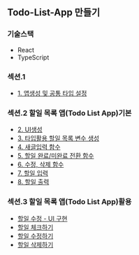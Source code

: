 ## Todo-List-App 만들기

### 기술스택 
+ React
+ TypeScript

### 섹션.1
+ <a href="https://github.com/pan6603/todo-list-app/blob/main/%EC%84%B9%EC%85%981/1.%20%EC%95%B1%EC%83%9D%EC%84%B1%20%EB%B0%8F%20%EA%B3%B5%ED%86%B5%20%ED%83%80%EC%9E%85%20%EC%84%A4%EC%A0%95.md">1. 앱생성 및 공통 타입 설정</a>
### 섹션.2 할일 목록 앱(Todo List App)기본
+ <a href="https://github.com/pan6603/todo-list-app/blob/main/%EC%84%B9%EC%85%98.2%20%ED%95%A0%EC%9D%BC%20%EB%AA%A9%EB%A1%9D%20%EC%95%B1(Todo%20List%20App)%EA%B8%B0%EB%B3%B8/UI%20%EC%83%9D%EC%84%B1.md">2. UI생성</a>
+ <a href="https://github.com/pan6603/todo-list-app/blob/main/%EC%84%B9%EC%85%98.2%20%ED%95%A0%EC%9D%BC%20%EB%AA%A9%EB%A1%9D%20%EC%95%B1(Todo%20List%20App)%EA%B8%B0%EB%B3%B8/3.%20%ED%83%80%EC%9E%85%ED%99%9C%EC%9A%A9%20%ED%95%A0%EC%9D%BC%20%EB%AA%A9%EB%A1%9D%20%EB%B3%80%EC%88%98%20%EC%83%9D%EC%84%B1.md">3. 타입활용 할일 목록 변수 생성</a>
+ <a href="https://github.com/pan6603/todo-list-app/blob/main/%EC%84%B9%EC%85%98.2%20%ED%95%A0%EC%9D%BC%20%EB%AA%A9%EB%A1%9D%20%EC%95%B1(Todo%20List%20App)%EA%B8%B0%EB%B3%B8/4.%20%EC%83%88%EA%B8%80%EC%9E%85%EB%A0%A5%20%ED%95%A8%EC%88%98.md">4. 새글입력 함수</a>
+ <a href="https://github.com/pan6603/todo-list-app/blob/main/%EC%84%B9%EC%85%98.2%20%ED%95%A0%EC%9D%BC%20%EB%AA%A9%EB%A1%9D%20%EC%95%B1(Todo%20List%20App)%EA%B8%B0%EB%B3%B8/5.%20%ED%95%A0%EC%9D%BC%20%EC%99%84%EB%A3%8C%20%EB%AF%B8%EC%99%84%EB%A3%8C%20%EC%A0%84%ED%99%98%20%ED%95%A8%EC%88%98.md">5. 할일 완료/미완료 전환 함수</a>
+ <a href="https://github.com/pan6603/todo-list-app/blob/main/%EC%84%B9%EC%85%98.2%20%ED%95%A0%EC%9D%BC%20%EB%AA%A9%EB%A1%9D%20%EC%95%B1(Todo%20List%20App)%EA%B8%B0%EB%B3%B8/6.%20%EC%88%98%EC%A0%95%2C%20%EC%82%AD%EC%A0%9C%20%ED%95%A8%EC%88%98.md">6. 수정, 삭제 함수</a>
+ <a href="https://github.com/pan6603/todo-list-app/blob/main/%EC%84%B9%EC%85%98.2%20%ED%95%A0%EC%9D%BC%20%EB%AA%A9%EB%A1%9D%20%EC%95%B1(Todo%20List%20App)%EA%B8%B0%EB%B3%B8/7.%20%ED%95%A0%EC%9D%BC%20%EC%9E%85%EB%A0%A5.md">7. 할일 입력</a>
+ <a href="https://github.com/pan6603/todo-list-app/blob/main/%EC%84%B9%EC%85%98.2%20%ED%95%A0%EC%9D%BC%20%EB%AA%A9%EB%A1%9D%20%EC%95%B1(Todo%20List%20App)%EA%B8%B0%EB%B3%B8/8.%20%ED%95%A0%EC%9D%BC%20%EC%B6%9C%EB%A0%A5.md">8. 할일 출력</a>

### 섹션.3 할일 목록 앱(Todo List App)활용
+ <a href="https://github.com/pan6603/todo-list-app/blob/main/%EC%84%B9%EC%85%98.3%20%ED%95%A0%EC%9D%BC%20%EB%AA%A9%EB%A1%9D%20%EC%95%B1/%ED%95%A0%EC%9D%BC%20%EC%88%98%EC%A0%95%20-%20UI%20%EA%B5%AC%ED%98%84.md">할일 수정 - UI 구현</a>
+ <a href="https://github.com/pan6603/todo-list-app/blob/main/%EC%84%B9%EC%85%98.3%20%ED%95%A0%EC%9D%BC%20%EB%AA%A9%EB%A1%9D%20%EC%95%B1/%ED%95%A0%EC%9D%BC%20%EC%B2%B4%ED%81%AC%ED%95%98%EA%B8%B0.md">할일 체크하기</a>
+ <a href="https://github.com/pan6603/todo-list-app/blob/main/%EC%84%B9%EC%85%98.3%20%ED%95%A0%EC%9D%BC%20%EB%AA%A9%EB%A1%9D%20%EC%95%B1/%ED%95%A0%EC%9D%BC%20%EC%88%98%EC%A0%95%ED%95%98%EA%B8%B0.md">할일 수정하기</a>
+ <a href="https://github.com/pan6603/todo-list-app/blob/main/%EC%84%B9%EC%85%98.3%20%ED%95%A0%EC%9D%BC%20%EB%AA%A9%EB%A1%9D%20%EC%95%B1/%ED%95%A0%EC%9D%BC%20%EC%82%AD%EC%A0%9C%ED%95%98%EA%B8%B0.md">할일 삭제하기</a>



